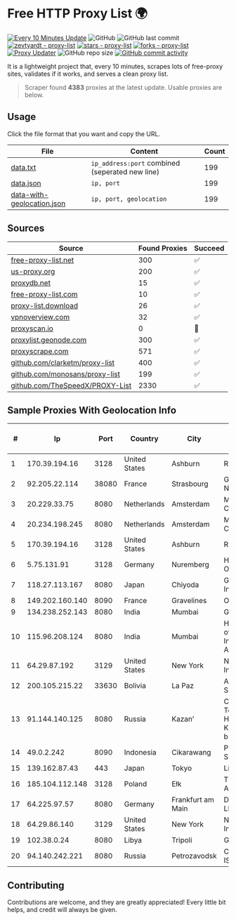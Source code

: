 
# Free HTTP Proxy List 🌍

[![Every 10 Minutes Update](https://github.com/mertguvencli/http-proxy-list/actions/workflows/main.yml/badge.svg?branch=main)](https://github.com/mertguvencli/http-proxy-list/actions/workflows/main.yml)
![GitHub](https://img.shields.io/github/license/mertguvencli/http-proxy-list)
![GitHub last commit](https://img.shields.io/github/last-commit/mertguvencli/http-proxy-list)
[![zevtyardt - proxy-list](https://img.shields.io/static/v1?label=zevtyardt&message=proxy-list&color=blue&logo=github)](https://github.com/zevtyardt/proxy-list "Go to GitHub repo")
[![stars - proxy-list](https://img.shields.io/github/stars/zevtyardt/proxy-list?style=social)](https://github.com/zevtyardt/proxy-list)
[![forks - proxy-list](https://img.shields.io/github/forks/zevtyardt/proxy-list?style=social)](https://github.com/zevtyardt/proxy-list)
[![Proxy Updater](https://github.com/zevtyardt/proxy-list/workflows/Proxy%20Updater/badge.svg)](https://github.com/zevtyardt/proxy-list/actions?query=workflow:"Proxy+Updater")
![GitHub repo size](https://img.shields.io/github/repo-size/zevtyardt/proxy-list)
[![GitHub commit activity](https://img.shields.io/github/commit-activity/m/zevtyardt/proxy-list?logo=commits)](https://github.com/zevtyardt/proxy-list/commits/main)

It is a lightweight project that, every 10 minutes, scrapes lots of free-proxy sites, validates if it works, and serves a clean proxy list.

> Scraper found **4383** proxies at the latest update. Usable proxies are below.

## Usage

Click the file format that you want and copy the URL.

|File|Content|Count|
|----|-------|-----|
|[data.txt](https://raw.githubusercontent.com/mertguvencli/http-proxy-list/main/proxy-list/data.txt)|`ip_address:port` combined (seperated new line)|199|
|[data.json](https://raw.githubusercontent.com/mertguvencli/http-proxy-list/main/proxy-list/data.json)|`ip, port`|199|
|[data-with-geolocation.json](https://raw.githubusercontent.com/mertguvencli/http-proxy-list/main/proxy-list/data-with-geolocation.json)|`ip, port, geolocation`|199|

## Sources

|Source|Found Proxies|Succeed|
|------|-------------|-------|
|[free-proxy-list.net](https://free-proxy-list.net)|300|✅|
|[us-proxy.org](https://www.us-proxy.org)|200|✅|
|[proxydb.net](http://proxydb.net)|15|✅|
|[free-proxy-list.com](https://free-proxy-list.com/?page=&port=&type%5B%5D=http&type%5B%5D=https&up_time=0&search=Search)|10|✅|
|[proxy-list.download](https://www.proxy-list.download/HTTP)|26|✅|
|[vpnoverview.com](https://vpnoverview.com/privacy/anonymous-browsing/free-proxy-servers)|32|✅|
|[proxyscan.io](https://www.proxyscan.io)|0|🚫|
|[proxylist.geonode.com](https://proxylist.geonode.com/api/proxy-list?limit=300&page=1&sort_by=lastChecked&sort_type=desc&protocols=http,https)|300|✅|
|[proxyscrape.com](https://api.proxyscrape.com/v2/?request=displayproxies&protocol=http&timeout=10000&country=all&ssl=all&anonymity=all)|571|✅|
|[github.com/clarketm/proxy-list](https://raw.githubusercontent.com/clarketm/proxy-list/master/proxy-list-raw.txt)|400|✅|
|[github.com/monosans/proxy-list](https://raw.githubusercontent.com/monosans/proxy-list/main/proxies/http.txt)|199|✅|
|[github.com/TheSpeedX/PROXY-List](https://raw.githubusercontent.com/TheSpeedX/PROXY-List/master/http.txt)|2330|✅|


## Sample Proxies With Geolocation Info

|#|Ip|Port|Country|City|Internet Service Provider|
|-|--|----|-------|----|-------------------------|
|1|170.39.194.16|3128|United States|Ashburn|Rackdog, LLC|
|2|92.205.22.114|38080|France|Strasbourg|GD MASS Network|
|3|20.229.33.75|8080|Netherlands|Amsterdam|Microsoft Corporation|
|4|20.234.198.245|8080|Netherlands|Amsterdam|Microsoft Corporation|
|5|170.39.194.16|3128|United States|Ashburn|Rackdog, LLC|
|6|5.75.131.91|3128|Germany|Nuremberg|Hetzner Online GmbH|
|7|118.27.113.167|8080|Japan|Chiyoda|GMO Internet, Inc.|
|8|149.202.160.140|8090|France|Gravelines|OVH SAS|
|9|134.238.252.143|8080|India|Mumbai|Google LLC|
|10|115.96.208.124|8080|India|Mumbai|Hathway IP over Cable Internet Access|
|11|64.29.87.192|3129|United States|New York|NetEnterprise Inc.|
|12|200.105.215.22|33630|Bolivia|La Paz|AXS Bolivia S. A.|
|13|91.144.140.125|8080|Russia|Kazan’|CJSC "ER-Telecom Holding" Kazan' branch|
|14|49.0.2.242|8090|Indonesia|Cikarawang|PT Usaha Adi Sanggoro|
|15|139.162.87.43|443|Japan|Tokyo|Linode, LLC|
|16|185.104.112.148|3128|Poland|Ełk|Timeweb-Artnet|
|17|64.225.97.57|8080|Germany|Frankfurt am Main|DigitalOcean, LLC|
|18|64.29.86.140|3129|United States|New York|NetEnterprise Inc.|
|19|102.38.0.24|8080|Libya|Tripoli|GKA|
|20|94.140.242.221|8080|Russia|Petrozavodsk|CityLink Ltd ISP|



## Contributing

Contributions are welcome, and they are greatly appreciated! Every
little bit helps, and credit will always be given.


